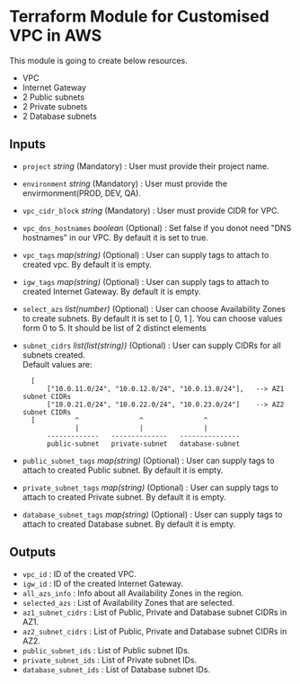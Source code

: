 # Terraform Module for Customised VPC in AWS

This module is going to create below resources.

* VPC
* Internet Gateway
* 2 Public subnets
* 2 Private subnets
* 2 Database subnets


## Inputs

* `project` *string* (Mandatory) : User must provide their project name.
* `environment` *string* (Mandatory) : User must provide the envirmonment(PROD, DEV, QA).
* `vpc_cidr_block` *string* (Mandatory) : User must provide CIDR for VPC.
* `vpc_dns_hostnames` *boolean* (Optional) : Set false if you donot need "DNS hostnames" in our VPC. By default it is set to true.
* `vpc_tags` *map(string)* (Optional) : User can supply tags to attach to created vpc. By default it is empty.
* `igw_tags` *map(string)* (Optional) : User can supply tags to attach to created Internet Gateway. By default it is empty.
* `select_azs` *list(number)* (Optional) : User can choose Availability Zones to create subnets. By default it is set to [ 0, 1 ]. You can choose values form 0 to 5. It should be list of 2 distinct elements
* `subnet_cidrs` *list(list(string))* (Optional) : User can supply CIDRs for all subnets created.  
    Default values are:

        [
            ["10.0.11.0/24", "10.0.12.0/24", "10.0.13.0/24"],   --> AZ1 subnet CIDRs
            ["10.0.21.0/24", "10.0.22.0/24", "10.0.23.0/24"]    --> AZ2 subnet CIDRs
        ]          ^               ^               ^
                   |               |               |
            -------------   --------------   ---------------
            public-subnet   private-subnet   database-subnet
* `public_subnet_tags` *map(string)* (Optional) : User can supply tags to attach to created Public subnet. By default it is empty.
* `private_subnet_tags` *map(string)* (Optional) : User can supply tags to attach to created Private subnet. By default it is empty.
* `database_subnet_tags` *map(string)* (Optional) : User can supply tags to attach to created Database subnet. By default it is empty.


## Outputs
* `vpc_id` : ID of the created VPC.
* `igw_id` : ID of the created Internet Gateway.
* `all_azs_info` : Info about all Availability Zones in the region.
* `selected_azs` : List of Availability Zones that are selected.
* `az1_subnet_cidrs` : List of Public, Private and Database subnet CIDRs in AZ1.
* `az2_subnet_cidrs` : List of Public, Private and Database subnet CIDRs in AZ2.
* `public_subnet_ids` : List of Public subnet IDs.
* `private_subnet_ids` : List of Private subnet IDs.
* `database_subnet_ids` : List of Database subnet IDs.